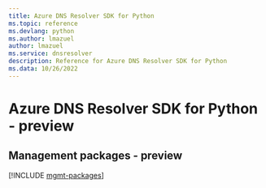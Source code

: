 ```yaml
---
title: Azure DNS Resolver SDK for Python
ms.topic: reference
ms.devlang: python
ms.author: lmazuel
author: lmazuel
ms.service: dnsresolver
description: Reference for Azure DNS Resolver SDK for Python
ms.data: 10/26/2022
---
```

# Azure DNS Resolver SDK for Python - preview

## Management packages - preview
[!INCLUDE [mgmt-packages](dns-resolver-mgmt-index.md)]